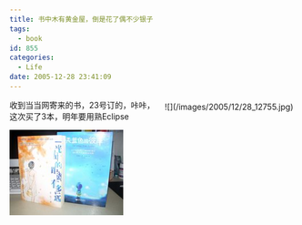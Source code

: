 ```yaml
---
title: 书中木有黄金屋，倒是花了偶不少银子
tags:
  - book
id: 855
categories:
  - Life
date: 2005-12-28 23:41:09
---
```


<div style="FLOAT: right; MARGIN: 5px">
	![](/images/2005/12/28_12755.jpg)</div>

收到当当网寄来的书，23号订的，咔咔，这次买了3本，明年要用熟Eclipse

![](/images/2006/01/27_15545241669.jpg) 